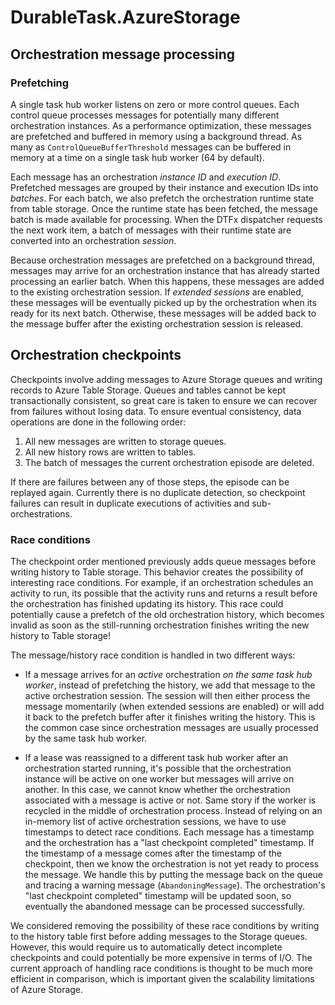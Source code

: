 ﻿# DurableTask.AzureStorage

## Orchestration message processing

### Prefetching

A single task hub worker listens on zero or more control queues. Each control queue processes messages for potentially many different orchestration instances. As a performance optimization, these messages are prefetched and buffered in memory using a background thread. As many as `ControlQueueBufferThreshold` messages can be buffered in memory at a time on a single task hub worker (64 by default).

Each message has an orchestration *instance ID* and *execution ID*. Prefetched messages are grouped by their instance and execution IDs into *batches*. For each batch, we also prefetch the orchestration runtime state from table storage. Once the runtime state has been fetched, the message batch is made available for processing. When the DTFx dispatcher requests the next work item, a batch of messages with their runtime state are converted into an orchestration *session*.

Because orchestration messages are prefetched on a background thread, messages may arrive for an orchestration instance that has already started processing an earlier batch. When this happens, these messages are added to the existing orchestration session. If *extended sessions* are enabled, these messages will be eventually picked up by the orchestration when its ready for its next batch. Otherwise, these messages will be added back to the message buffer after the existing orchestration session is released.

## Orchestration checkpoints

Checkpoints involve adding messages to Azure Storage queues and writing records to Azure Table Storage. Queues and tables cannot be kept transactionally consistent, so great care is taken to ensure we can recover from failures without losing data. To ensure eventual consistency, data operations are done in the following order:

1. All new messages are written to storage queues.
2. All new history rows are written to tables.
3. The batch of messages the current orchestration episode are deleted.

If there are failures between any of those steps, the episode can be replayed again. Currently there is no duplicate detection, so checkpoint failures can result in duplicate executions of activities and sub-orchestrations.

### Race conditions

The checkpoint order mentioned previously adds queue messages before writing history to Table storage. This behavior creates the possibility of interesting race conditions. For example, if an orchestration schedules an activity to run, its possible that the activity runs and returns a result before the orchestration has finished updating its history. This race could potentially cause a prefetch of the old orchestration history, which becomes invalid as soon as the still-running orchestration finishes writing the new history to Table storage!

The message/history race condition is handled in two different ways:

* If a message arrives for an *active* orchestration *on the same task hub worker*, instead of prefetching the history, we add that message to the active orchestration session. The session will then either process the message momentarily (when extended sessions are enabled) or will add it back to the prefetch buffer after it finishes writing the history. This is the common case since orchestration messages are usually processed by the same task hub worker.

* If a lease was reassigned to a different task hub worker after an orchestration started running, it's possible that the orchestration instance will be active on one worker but messages will arrive on another. In this case, we cannot know whether the orchestration associated with a message is active or not. Same story if the worker is recycled in the middle of orchestration process. Instead of relying on an in-memory list of active orchestration sessions, we have to use timestamps to detect race conditions. Each message has a timestamp and the orchestration has a "last checkpoint completed" timestamp. If the timestamp of a message comes after the timestamp of the checkpoint, then we know the orchestration is not yet ready to process the message. We handle this by putting the message back on the queue and tracing a warning message (`AbandoningMessage`). The orchestration's "last checkpoint completed" timestamp will be updated soon, so eventually the abandoned message can be processed successfully.

We considered removing the possibility of these race conditions by writing to the history table first before adding messages to the Storage queues. However, this would require us to automatically detect incomplete checkpoints and could potentially be more expensive in terms of I/O. The current approach of handling race conditions is thought to be much more efficient in comparison, which is important given the scalability limitations of Azure Storage.
